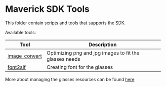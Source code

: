 # Maverick SDK Tools

This folder contain scripts and tools that supports the SDK.

Available tools:

|Tool|Description
|-----|---------
|[image_convert](./image_convert/)| Optimizing png and jpg images to fit the glasses needs
|[font2sif](./font2sif/)| Creating font for the glasses

More about managing the glasses resources can be found [here](https://everysight.github.io/maverick_docs/ui-kit/resources/)